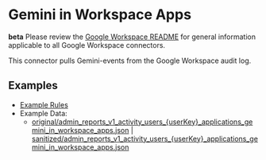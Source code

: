 # Gemini in Workspace Apps
**beta**
Please review the [Google Workspace README](../README.md) for general information applicable to
all Google Workspace connectors.

This connector pulls Gemini-events from the Google Workspace audit log.


## Examples

- [Example Rules](gemini-in-workspace-apps.yaml)
- Example Data:
    - [original/admin_reports_v1_activity_users_{userKey}_applications_gemini_in_workspace_apps.json](example-api-responses/original/admin_reports_v1_activity_users_{userKey}_applications_gemini_in_workspace_apps.json) |
      [sanitized/admin_reports_v1_activity_users_{userKey}_applications_gemini_in_workspace_apps.json](example-api-responses/sanitized/admin_reports_v1_activity_users_{userKey}_applications_gemini_in_workspace_apps.json)
